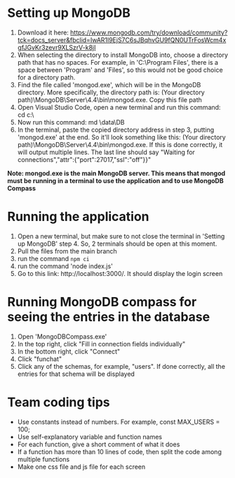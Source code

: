 # Setting up MongoDB
1. Download it here: https://www.mongodb.com/try/download/community?tck=docs_server&fbclid=IwAR1l9EjS7C6sJBqhvGU9fQN0UTrFosWcm4xgfJGvKr3zevr9XLSzrV-k8jI
2. When selecting the directory to install MongoDB into, choose a directory path that has no spaces. For example, in 'C:\Program Files', there is a space between 'Program' and 'Files', so this would not be good choice for a directory path. 
3. Find the file called 'mongod.exe', which will be in the MongoDB directory. More specifically, the directory path is: (Your directory path)\MongoDB\Server\4.4\bin\mongod.exe. Copy this file path
4. Open Visual Studio Code, open a new terminal and run this command: cd c:\
5. Now run this command: md \data\DB
6. In the terminal, paste the copied directory address in step 3, putting 'mongod.exe' at the end. So it'll look something like this:
(Your directory path)\MongoDB\Server\4.4\bin\mongod.exe. If this is done correctly, it will output multiple lines. The last line should say 
"Waiting for connections","attr":{"port":27017,"ssl":"off"}}"

**Note: mongod.exe is the main MongoDB server. This means that mongod must be running in a terminal to use the application and to use MongoDB Compass**

# Running the application
1. Open a new terminal, but make sure to not close the terminal in 'Setting up MongoDB' step 4. So, 2 terminals should be open at this moment.
2. Pull the files from the main branch
3. run the command `npm ci`
4. run the command 'node index.js'
5. Go to this link: http://localhost:3000/. It should display the login screen

# Running MongoDB compass for seeing the entries in the database
1. Open 'MongoDBCompass.exe'
2. In the top right, click "Fill in connection fields individually"
3. In the bottom right, click "Connect"
4. Click "funchat"
5. Click any of the schemas, for example, "users". If done correctly, all the entries for that schema will be displayed

# Team coding tips
* Use constants instead of numbers. For example, const MAX_USERS = 100;
* Use self-explanatory variable and function names
* For each function, give a short comment of what it does
* If a function has more than 10 lines of code, then split the code among multiple functions
* Make one css file and js file for each screen
